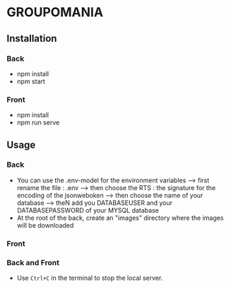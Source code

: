 # GROUPOMANIA

## Installation

### Back

- npm install
- npm start

### Front

- npm install
- npm run serve

## Usage

### Back

- You can use the .env-model for the environment variables
  --> first rename the file : .env
  --> then choose the RTS : the signature for the encoding of the jsonweboken
  --> then choose the name of your database
  --> theN add you DATABASEUSER and your DATABASEPASSWORD of your MYSQL database
- At the root of the back, create an "images" directory where the images will be downloaded

### Front

### Back and Front

- Use `Ctrl+C` in the terminal to stop the local server.
